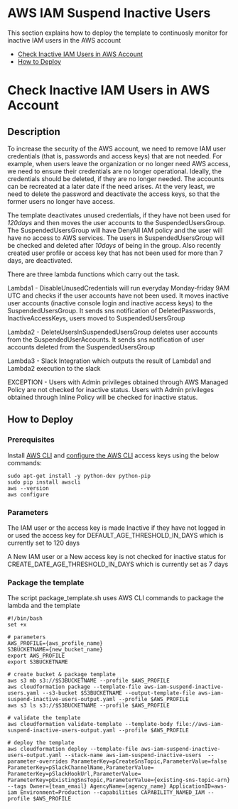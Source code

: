 # AWS IAM Suspend Inactive Users
This section explains how to deploy the template to continuosly monitor for inactive IAM users in the AWS account

* [Check Inactive IAM Users in AWS Account](#Check-Inactive-IAM-Users-in-AWS-Account)
* [How to Deploy](#How-to-Deploy)


# Check Inactive IAM Users in AWS Account

## Description
To increase the security of the AWS account, we need to remove IAM user credentials (that is, passwords and access keys) that are not needed. For example, when users leave the organization or no longer need AWS access, we need to ensure their credentials are no longer operational. Ideally, the credentials should be deleted, if they are no longer needed. The accounts can be recreated at a later date if the need arises. At the very least, we need to delete the password and deactivate the access keys, so that the former users no longer have access.

The template deactivates unused credentials, if they have not been used for *120days* and then moves the user accounts to the SuspendedUsersGroup. The SuspendedUsersGroup will have DenyAll IAM policy and the user will have no access to AWS services. The users in SuspendedUsersGroup will be checked and deleted after *10days* of being in the group. Also recently created user profile or access key that has not been used for more than 7 days, are deactivated.

There are three lambda functions which carry out the task.

Lambda1 - DisableUnusedCredentials will run everyday Monday-friday 9AM UTC and checks if the user accounts have not been used. It moves inactive user accounts (inactive console login and inactive access keys) to the SuspendedUsersGroup. It sends sns notification of DeletedPasswords, InactiveAccessKeys, users moved to SuspendedUsersGroup

Lambda2 - DeleteUsersInSuspendedUsersGroup deletes user accounts from the SuspendedUserAccounts. It sends sns notification of user accounts deleted from the SuspendedUsersGroup

Lambda3 - Slack Integration which outputs the result of Lambda1 and Lambda2 execution to the slack

EXCEPTION - Users with Admin privileges obtained through AWS Managed Policy are not checked for inactive status. Users with Admin privileges obtained through Inline Policy will be checked for inactive status.

## How to Deploy

### Prerequisites
Install [AWS CLI](https://docs.aws.amazon.com/cli/latest/userguide/cli-chap-install.html) and [configure the AWS CLI](https://docs.aws.amazon.com/cli/latest/userguide/cli-chap-configure.html) access keys using the below commands:

```
sudo apt-get install -y python-dev python-pip
sudo pip install awscli
aws --version
aws configure
``` 

### Parameters
The IAM user or the access key is made Inactive if they have not logged in or used the access key for DEFAULT_AGE_THRESHOLD_IN_DAYS which is currently set to 120 days

A New IAM user or a New access key is not checked for inactive status for CREATE_DATE_AGE_THRESHOLD_IN_DAYS which is currently set as 7 days

### Package the template 
The script package_template.sh uses AWS CLI commands to package the lambda and the template

```
#!/bin/bash
set +x

# parameters
AWS_PROFILE={aws_profile_name}
S3BUCKETNAME={new_bucket_name} 
export AWS_PROFILE
export S3BUCKETNAME

# create bucket & package template
aws s3 mb s3://$S3BUCKETNAME --profile $AWS_PROFILE
aws cloudformation package --template-file aws-iam-suspend-inactive-users.yaml --s3-bucket $S3BUCKETNAME --output-template-file aws-iam-suspend-inactive-users-output.yaml --profile $AWS_PROFILE
aws s3 ls s3://$S3BUCKETNAME --profile $AWS_PROFILE

# validate the template
aws cloudformation validate-template --template-body file://aws-iam-suspend-inactive-users-output.yaml --profile $AWS_PROFILE 

# deploy the template
aws cloudformation deploy --template-file aws-iam-suspend-inactive-users-output.yaml --stack-name aws-iam-suspend-inactive-users  --parameter-overrides ParameterKey=pCreateSnsTopic,ParameterValue=false ParameterKey=pSlackChannelName,ParameterValue= ParameterKey=pSlackHookUrl,ParameterValue= ParameterKey=pExistingSnsTopic,ParameterValue={existing-sns-topic-arn} --tags Owner={team_email} AgencyName={agency_name} ApplicationID=aws-iam Environment=Production --capabilities CAPABILITY_NAMED_IAM --profile $AWS_PROFILE

```

